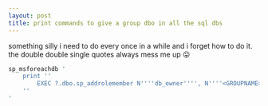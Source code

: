 ```yaml
---
layout: post
title: print commands to give a group dbo in all the sql dbs
---
```


something silly i need to do every once in a while and i forget how to do it. the double double single quotes always mess me up 😛

```sql
sp_msforeachdb '
    print ''
        EXEC ?.dbo.sp_addrolemember N''''db_owner'''', N''''<GROUPNAME>''''
    ''
'

